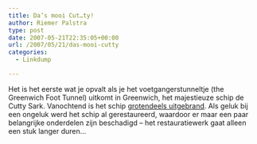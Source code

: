 ```yaml
---
title: Da’s mooi Cut…ty!
author: Riemer Palstra
type: post
date: 2007-05-21T22:35:05+00:00
url: /2007/05/21/das-mooi-cutty
categories:
  - Linkdump

---
```

Het is het eerste wat je opvalt als je het voetgangerstunneltje (the Greenwich Foot Tunnel) uitkomt in Greenwich, het majestieuze schip de Cutty Sark. Vanochtend is het schip [grotendeels uitgebrand][1]. Als geluk bij een ongeluk werd het schip al gerestaureerd, waardoor er maar een paar belangrijke onderdelen zijn beschadigd &#8211; het restauratiewerk gaat alleen een stuk langer duren&#8230;

 [1]: http://news.bbc.co.uk/2/hi/uk_news/england/london/6675381.stm